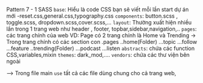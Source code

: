 Pattern 7 - 1 SASS
`base`: Hiểu là code CSS bạn sẽ viết mỗi lần start dự án mới
-reset.css,general.css,typography.css
`components`: button.scss , toggle.scss, dropdown.scss,cover.scss,...
`layout`: Thường xuất hiện nhiều lần trong 1 trang web như header , footer, topbar,sidebar,navigation,..
`pages`: các trang chính của web
VD: Page có 2 trang chính là Home và Trending -> Trong trang chính có các section con
.pages
..home(Folder)
...topic
...follow
...feature
..trending(Folder)
...podcast
...listen
`abstracts`: chứa các function CSS,variables,mixin
`themes`: dark_mod,....
`vendors`: chứa các thư viện bên ngoài

--> Trong file main `use` tất cả các file dùng chung cho cả trang web,
